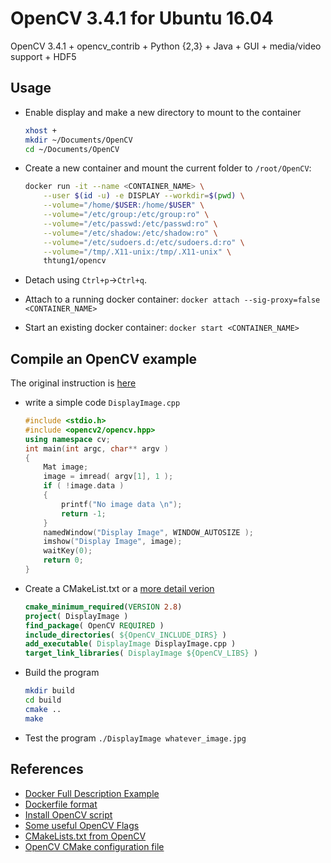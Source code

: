 # OpenCV 3.4.1 for Ubuntu 16.04
OpenCV 3.4.1 + opencv_contrib + Python {2,3} + Java + GUI + media/video support + HDF5

## Usage

- Enable display and make a new directory to mount to the container
    ```bash
    xhost +
    mkdir ~/Documents/OpenCV
    cd ~/Documents/OpenCV
    ```
- Create a new container and mount the current folder to `/root/OpenCV`:

    ```bash
    docker run -it --name <CONTAINER_NAME> \
        --user $(id -u) -e DISPLAY --workdir=$(pwd) \
        --volume="/home/$USER:/home/$USER" \
        --volume="/etc/group:/etc/group:ro" \
        --volume="/etc/passwd:/etc/passwd:ro" \
        --volume="/etc/shadow:/etc/shadow:ro" \
        --volume="/etc/sudoers.d:/etc/sudoers.d:ro" \
        --volume="/tmp/.X11-unix:/tmp/.X11-unix" \
        thtung1/opencv
    ```
- Detach using `Ctrl+p`->`Ctrl+q`.
- Attach to a running docker container: `docker attach --sig-proxy=false <CONTAINER_NAME>`
- Start an existing docker container: `docker start <CONTAINER_NAME>`

## Compile an OpenCV example

The original instruction is [here](https://docs.opencv.org/3.4.1/db/df5/tutorial_linux_gcc_cmake.html)

- write a simple code `DisplayImage.cpp`
    ```C++
    #include <stdio.h>
    #include <opencv2/opencv.hpp>
    using namespace cv;
    int main(int argc, char** argv )
    {
        Mat image;
        image = imread( argv[1], 1 );
        if ( !image.data )
        {
            printf("No image data \n");
            return -1;
        }
        namedWindow("Display Image", WINDOW_AUTOSIZE );
        imshow("Display Image", image);
        waitKey(0);
        return 0;
    }
    ```
- Create a CMakeList.txt or a [more detail verion](https://github.com/opencv/opencv/blob/master/samples/cpp/example_cmake/CMakeLists.txt)
    ```cmake
    cmake_minimum_required(VERSION 2.8)
    project( DisplayImage )
    find_package( OpenCV REQUIRED )
    include_directories( ${OpenCV_INCLUDE_DIRS} )
    add_executable( DisplayImage DisplayImage.cpp )
    target_link_libraries( DisplayImage ${OpenCV_LIBS} )
    ```
- Build the program
    ```bash
    mkdir build
    cd build
    cmake ..
    make
    ```
- Test the program `./DisplayImage whatever_image.jpg`

## References

- [Docker Full Description Example](https://hub.docker.com/r/victorhcm/opencv/)
- [Dockerfile format](https://github.com/victorhcm/dockerfiles/blob/master/opencv/Dockerfile)
- [Install OpenCV script](https://github.com/milq/milq/blob/master/scripts/bash/install-opencv.sh)
- [Some useful OpenCV Flags](http://amritamaz.net/blog/opencv-config)
- [CMakeLists.txt from OpenCV](https://github.com/opencv/opencv/blob/master/samples/cpp/example_cmake/CMakeLists.txt)
- [OpenCV CMake configuration file](https://github.com/opencv/opencv/blob/master/cmake/templates/OpenCVConfig.cmake.in)
